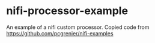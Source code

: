 # nifi-processor-example
An example of a nifi custom processor. 
Copied code from https://github.com/pcgrenier/nifi-examples
